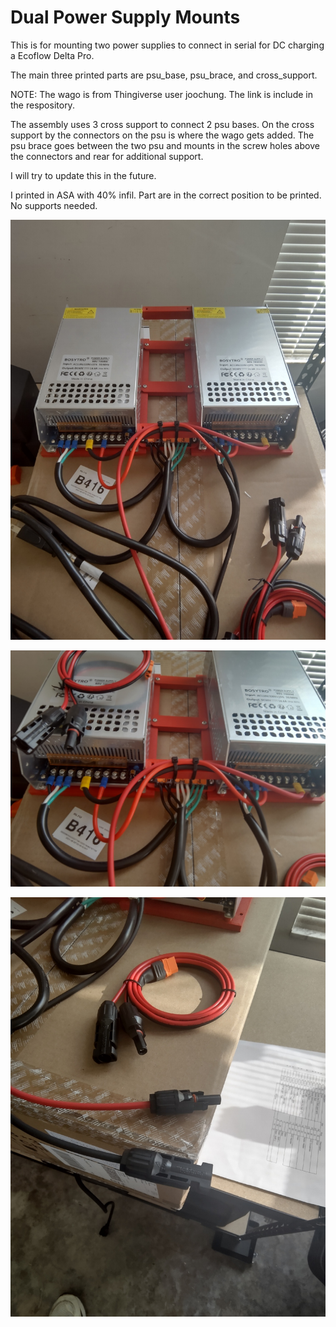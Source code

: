 # Dual Power Supply Mounts

This is for mounting two power supplies to connect in serial for DC charging a Ecoflow Delta Pro.

The main three printed parts are psu_base, psu_brace, and cross_support.

NOTE: The wago is from Thingiverse user joochung.  The link is include in the respository.

The assembly uses 3 cross support to connect 2 psu bases.  On the cross support by the connectors on the psu is where the wago gets added.  The psu brace goes between the two psu and mounts in the screw holes above the connectors and rear for additional support.

I will try to update this in the future.

I printed in ASA with 40% infil.  Part are in the correct position to be printed.  No supports needed.

![Dual Power Supplies](images/dual_powersupply.jpg?raw=true "Dual PSU")

![Cnnections](images/dual_ps_connections.jpg?raw=true "Dual PSU")

![Connectors](images/connectors.jpg?raw=true "Dual PSU")

